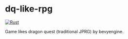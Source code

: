 # dq-like-rpg

[![Rust](https://github.com/scnsh/dq-like-rpg/actions/workflows/rust.yml/badge.svg)](https://github.com/scnsh/dq-like-rpg/actions/workflows/rust.yml)

Game likes dragon quest (traditional JPRG) by bevyengine.
